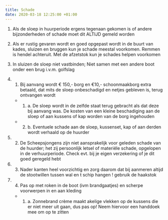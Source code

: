 ```yaml
---
title: Schade
date: 2020-03-18 12:25:00 +01:00
---
```


1. Als de sloep in huurperiode ergens tegenaan gekomen is of andere bijzonderheden of schade moet dit ALTIJD  gemeld worden
2. Als er rustig gevaren wordt en goed opgepast wordt in de buurt van kades, sluizen en bruggen kun je schade meestal voorkomen. Remmen is hendel achteruit. Met de afzetstok kun je schades helpen voorkomen
3. In sluizen de sloep niet vastbinden; Niet samen met een andere boot onder een brug i.v.m. golfslag
4. 1) Bij aanvang wordt € 150,- borg en €10,- schoonmaakborg extra betaald, dat mits de sloep onbeschadigd en netjes gebleven is, terug ontvangen wordt

    * 1. a. De sloep wordt in de zelfde staat terug gebracht als dat deze bij aanvang was. De kosten van een kleine beschadiging aan de sloep of aan kussens of kap worden van de borg ingehouden
    * 2. b. Eventuele schade aan de sloep, kussenset, kap of aan derden wordt verhaald op de huurder

5. 2) De Scheepsjongens zijn niet aansprakelijk voor geleden schade van de huurder;  het zij persoonlijk letsel of materiële schade, opgelopen in de verhuurperiode. Check  evt. bij je eigen verzekering of  je dit goed geregeld hebt
6. 3) Nader kanten heel voorzichtig en zorg daarom dat bij aanmeren altijd de stootwillen tussen wal en t schip hangen ! gebruik  de  haakstok
7. 4) Pas op met roken in de boot (ivm brandgaatjes) en scherpe voorwerpen in en aan kleding

    * 1. a. Zonnebrand crème maakt akelige vlekken op de kussens die er niet meer uit gaan, dus pas op! Neem hiervoor een handdoek mee om op te zitten
